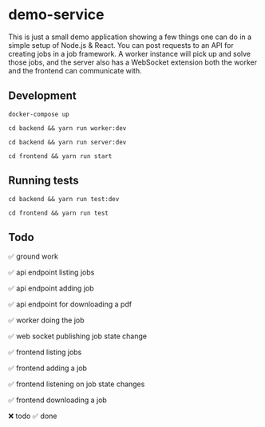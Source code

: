 # demo-service

This is just a small demo application showing a few things one can do in a
simple setup of Node.js & React. You can post requests to an API for creating
jobs in a job framework. A worker instance will pick up and solve those jobs,
and the server also has a WebSocket extension both the worker and the frontend
can communicate with.

## Development

`docker-compose up`

`cd backend && yarn run worker:dev`

`cd backend && yarn run server:dev`

`cd frontend && yarn run start`

## Running tests
`cd backend && yarn run test:dev`

`cd frontend && yarn run test`

## Todo

✅ ground work

✅ api endpoint listing jobs

✅ api endpoint adding job

✅ api endpoint for downloading a pdf

✅ worker doing the job

✅ web socket publishing job state change

✅ frontend listing jobs

✅ frontend adding a job

✅ frontend listening on job state changes

✅ frontend downloading a job

❌ todo
✅ done
